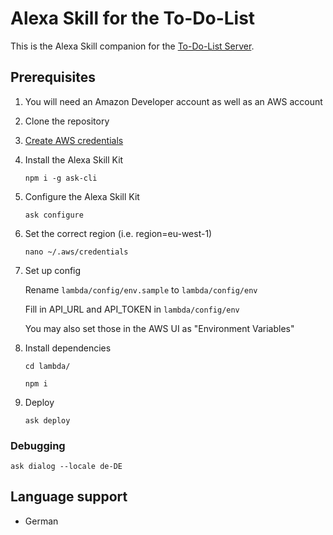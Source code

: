 # Alexa Skill for the To-Do-List
This is the Alexa Skill companion for the [To-Do-List Server](https://github.com/paranerd/to-do-list).

## Prerequisites
1. You will need an Amazon Developer account as well as an AWS account
2. Clone the repository
3. [Create AWS credentials](https://developer.amazon.com/de-DE/docs/alexa/smapi/manage-credentials-with-ask-cli.html#create-aws-credentials)
4. Install the Alexa Skill Kit
    ```
    npm i -g ask-cli
    ```
5. Configure the Alexa Skill Kit
    ```
    ask configure
    ```

6. Set the correct region (i.e. region=eu-west-1)
    ```
    nano ~/.aws/credentials
    ```

7. Set up config

    Rename `lambda/config/env.sample` to `lambda/config/env`

    Fill in API_URL and API_TOKEN in `lambda/config/env`

    You may also set those in the AWS UI as "Environment Variables"

8. Install dependencies

    ```
    cd lambda/
    ```

    ```
    npm i
    ```

9. Deploy
    ```
    ask deploy
    ```

### Debugging
```
ask dialog --locale de-DE
```

## Language support
- German

